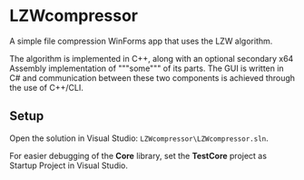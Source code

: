 # LZWcompressor

A simple file compression WinForms app that uses the LZW algorithm. 

The algorithm is implemented in C++, along with an optional secondary x64 Assembly implementation of """some""" of its parts. The GUI is written in C# and communication between these two components is achieved through the use of C++/CLI.

## Setup

Open the solution in Visual Studio: `LZWcompressor\LZWcompressor.sln`.

For easier debugging of the **Core** library, set the **TestCore** project as Startup Project in Visual Studio.
